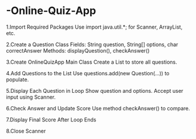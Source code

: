 # -Online-Quiz-App
1.Import Required Packages
Use import java.util.*; for Scanner, ArrayList, etc.

2.Create a Question Class
Fields: String question, String[] options, char correctAnswer
Methods: displayQuestion(), checkAnswer()

3.Create OnlineQuizApp Main Class
Create a List<Question> to store all questions.

4.Add Questions to the List
Use questions.add(new Question(...)) to populate.

5.Display Each Question in Loop
Show question and options.
Accept user input using Scanner.

6.Check Answer and Update Score
Use method checkAnswer() to compare.

7.Display Final Score After Loop Ends

8.Close Scanner

